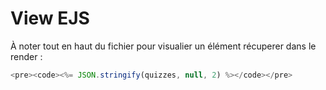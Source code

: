 # View EJS

À noter tout en haut du fichier pour visualier un élément récuperer dans le render :
```js
<pre><code><%= JSON.stringify(quizzes, null, 2) %></code></pre>
```
